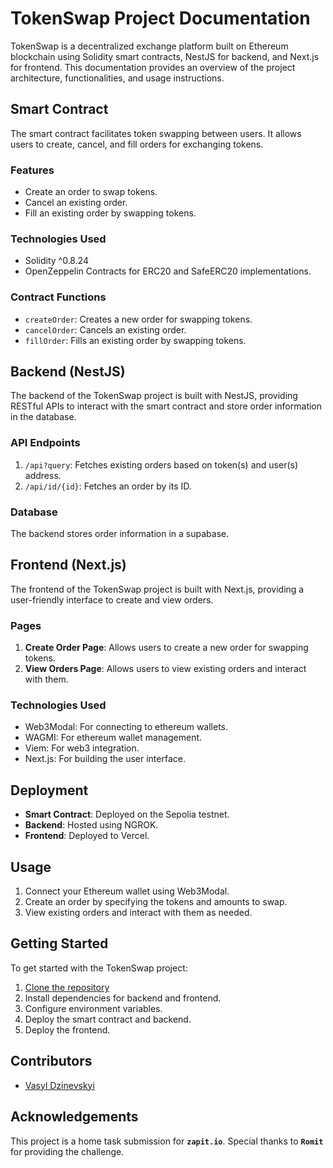 # TokenSwap Project Documentation

TokenSwap is a decentralized exchange platform built on Ethereum blockchain using Solidity smart contracts, NestJS for backend, and Next.js for frontend. This documentation provides an overview of the project architecture, functionalities, and usage instructions.

## Smart Contract

The smart contract facilitates token swapping between users. It allows users to create, cancel, and fill orders for exchanging tokens.

### Features

- Create an order to swap tokens.
- Cancel an existing order.
- Fill an existing order by swapping tokens.

### Technologies Used

- Solidity ^0.8.24
- OpenZeppelin Contracts for ERC20 and SafeERC20 implementations.

### Contract Functions

- `createOrder`: Creates a new order for swapping tokens.
- `cancelOrder`: Cancels an existing order.
- `fillOrder`: Fills an existing order by swapping tokens.

## Backend (NestJS)

The backend of the TokenSwap project is built with NestJS, providing RESTful APIs to interact with the smart contract and store order information in the database.

### API Endpoints

1. `/api?query`: Fetches existing orders based on token(s) and user(s) address.
2. `/api/id/{id}`: Fetches an order by its ID.

### Database

The backend stores order information in a supabase.

## Frontend (Next.js)

The frontend of the TokenSwap project is built with Next.js, providing a user-friendly interface to create and view orders.

### Pages

1. **Create Order Page**: Allows users to create a new order for swapping tokens.
2. **View Orders Page**: Allows users to view existing orders and interact with them.

### Technologies Used

- Web3Modal: For connecting to ethereum wallets.
- WAGMI: For ethereum wallet management.
- Viem: For web3 integration.
- Next.js: For building the user interface.

## Deployment

- **Smart Contract**: Deployed on the Sepolia testnet.
- **Backend**: Hosted using NGROK.
- **Frontend**: Deployed to Vercel.

## Usage

1. Connect your Ethereum wallet using Web3Modal.
2. Create an order by specifying the tokens and amounts to swap.
3. View existing orders and interact with them as needed.

## Getting Started

To get started with the TokenSwap project:

1. [Clone the repository](https://github.com/treasure0217/Token-Swap-Test)
2. Install dependencies for backend and frontend.
3. Configure environment variables.
4. Deploy the smart contract and backend.
5. Deploy the frontend.

## Contributors

- [Vasyl Dzinevskyi](https://github.com/treasure0217)

## Acknowledgements
This project is a home task submission for <strong>`zapit.io`</strong>. Special thanks to <strong>`Romit`</strong> for providing the challenge.
